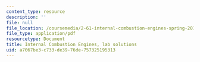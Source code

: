 ```yaml
---
content_type: resource
description: ''
file: null
file_location: /coursemedia/2-61-internal-combustion-engines-spring-2017/a7067be3c733de3976de757325195313_MIT2_61S17_lab_soln.pdf
file_type: application/pdf
resourcetype: Document
title: Internal Combustion Engines, lab solutions
uid: a7067be3-c733-de39-76de-757325195313
---
```

